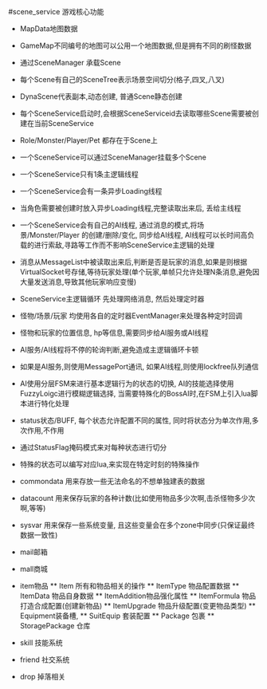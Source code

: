 #scene_service 游戏核心功能

* MapData地图数据
* GameMap不同编号的地图可以公用一个地图数据,但是拥有不同的刷怪数据

* 通过SceneManager 承载Scene
* 每个Scene有自己的SceneTree表示场景空间切分(格子,四叉,八叉)
* DynaScene代表副本,动态创建, 普通Scene静态创建
* 每个SceneService启动时,会根据SceneServiceid去读取哪些Scene需要被创建在当前SceneService
* Role/Monster/Player/Pet 都存在于Scene上

* 一个SceneService可以通过SceneManager挂载多个Scene
* 一个SceneService只有1条主逻辑线程
* 一个SceneService会有一条异步Loading线程
* 当角色需要被创建时放入异步Loading线程,完整读取出来后, 丢给主线程
* 一个SceneService会有自己的AI线程, 通过消息的模式,将场景/Monster/Player 的创建/删除/变化, 同步给AI线程, AI线程可以长时间高负载的进行索敌,寻路等工作而不影响SceneService主逻辑的处理
* 消息从MessageList中被读取出来后,判断是否是玩家的消息,如果是则根据VirtualSocket号存储,等待玩家处理(单个玩家,单帧只允许处理N条消息,避免因大量发送消息,导致其他玩家响应变慢)
* SceneService主逻辑循环 先处理网络消息, 然后处理定时器
* 怪物/场景/玩家 均使用各自的定时器EventManager来处理各种定时回调

* 怪物和玩家的位置信息, hp等信息,需要同步给AI服务或AI线程
* AI服务/AI线程将不停的轮询判断,避免造成主逻辑循环卡顿
* 如果是AI服务,则使用MessagePort通讯, 如果AI线程,则使用lockfree队列通信
* AI使用分层FSM来进行基本逻辑行为的状态的切换, AI的技能选择使用FuzzyLoigc进行模糊逻辑选择, 当需要特殊化的BossAI时,在FSM上引入lua脚本进行特化处理

* status状态/BUFF, 每个状态允许配置不同的属性, 同时将状态分为单次作用,多次作用,不作用
* 通过StatusFlag掩码模式来对每种状态进行切分
* 特殊的状态可以编写对应lua,来实现在特定时刻的特殊操作

* commondata 用来存放一些无法命名的不想单独建表的数据

* datacount 用来保存玩家的各种计数(比如使用物品多少次啊,击杀怪物多少次啊,等等)

* sysvar 用来保存一些系统变量, 且这些变量会在多个zone中同步(只保证最终数据一致性)

* mail邮箱

* mall商城

* item物品
** Item 所有和物品相关的操作
** ItemType 物品配置数据
** ItemData 物品自身数据
** ItemAddition物品强化属性 
** ItemFormula 物品打造合成配置(创建新物品)
** ItemUpgrade 物品升级配置(变更物品类型)
** Equipment装备槽,
** SuitEquip 套装配置
** Package 包裹
** StoragePackage 仓库

* skill 技能系统




* friend 社交系统

* drop 掉落相关






